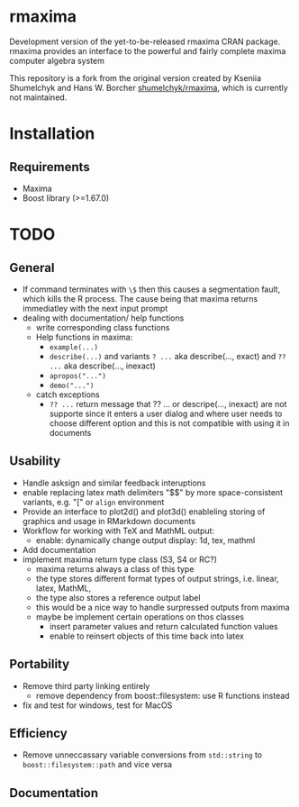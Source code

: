 # rmaxima
Development version of the yet-to-be-released rmaxima CRAN package. rmaxima provides an interface to the powerful and fairly complete maxima computer algebra system

This repository is a fork from the original version created by Kseniia Shumelchyk and Hans W. Borcher [shumelchyk/rmaxima](https://github.com/shumelchyk/rmaxima), which is currently not maintained.

# Installation

## Requirements
- Maxima
- Boost library (>=1.67.0) 

# TODO
## General
- If command terminates with `\$` then this causes a segmentation fault, which kills the R process. The cause being that maxima returns immediatley with the next input prompt
- dealing with documentation/ help functions
	- write corresponding class functions
	- Help functions in maxima:
		- `example(...)`
		- `describe(...)` and variants `? ...` aka describe(..., exact) and `?? ...` aka describe(..., inexact)
		- `apropos("...")`
		- `demo("...")`
	- catch exceptions
		- `?? ...` return message that ?? ... or descripe(..., inexact) are not supporte since it enters a user dialog and where user needs to choose different option and this is not compatible with using it in documents


## Usability
- Handle asksign and similar feedback interuptions
- enable replacing latex math delimiters "$$" by more space-consistent variants, e.g. "\[" or `align` environment
- Provide an interface to plot2d() and plot3d() enableling storing of graphics and usage in RMarkdown documents
- Workflow for working with TeX and MathML output:
	- enable: dynamically change output display: 1d, tex, mathml
- Add documentation
- implement maxima return type class (S3, S4 or RC?)
	- maxima returns always a class of this type
	- the type stores different format types of output strings, i.e. linear, latex, MathML,
	- the type also stores a reference output label
	- this would be a nice way to handle surpressed outputs from maxima
	- maybe be implement certain operations on thos classes
		- insert parameter values and return calculated function values
		- enable to reinsert objects of this time back into latex

## Portability
- Remove third party linking entirely
	- remove dependency from boost::filesystem: use R functions instead
- fix and test for windows, test for MacOS

## Efficiency
- Remove unneccassary variable conversions from `std::string` to `boost::filesystem::path` and vice versa

## Documentation
